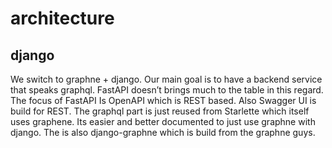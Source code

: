 # architecture

## django

We switch to graphne + django. Our main goal is to have a backend service that speaks graphql. FastAPI doesn’t brings much to the table in this regard.
The focus of FastAPI Is OpenAPI which is REST based. Also Swagger UI is build for REST. The graphql part is just reused from Starlette which itself uses graphene.
Its easier and better documented to just use graphne with django. The is also django-graphne which is build from the graphne guys.
